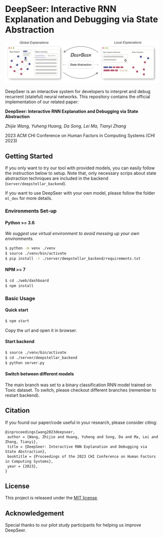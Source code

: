 # DeepSeer: Interactive RNN Explanation and Debugging via State Abstraction

![basic view](./figs/DeepSeer-UI.png)

DeepSeer is an interactive system for developers to interpret and debug recurrent (stateful) neural networks. 
This repository contains the official implementation of our related paper:

**DeepSeer: Interactive RNN Explanation and Debugging via State Abstraction** 

*Zhijie Wang, Yuheng Huang, Da Song, Lei Ma, Tianyi Zhang*

2023 ACM CHI Conference on Human Factors in Computing Systems (CHI 2023)

## Getting Started

If you only want to try our tool with provided models, you can easily follow the instruction below to setup.
Note that, only necessary scrips about state abstraction techniques are included in the backend (`server/deepstellar_backend`).

If you want to use DeepSeer with your own model, please follow the folder `ml_dev` for more details.

### Environments Set-up

#### Python >= 3.6

*We suggest use virtual environment to avoid messing up your own environments.*

~~~sh
$ python -m venv ./venv
$ source ./venv/bin/activate
$ pip install -r ./server/deepstellar_backend/requirements.txt
~~~

#### NPM >= 7 

~~~sh
$ cd ./web/dashboard
$ npm install
~~~

### Basic Usage

#### Quick start

~~~sh
$ npm start
~~~
Copy the url and open it in browser.

#### Start backend

~~~sh
$ source ./venv/bin/activate
$ cd ./server/deepstellar_backend
$ python server.py
~~~

#### Switch between different models

The main branch was set to a binary classification RNN model trained on Toxic dataset. To switch, please checkout different branches (remember to restart backend).


## Citation

If you found our paper/code useful in your research, please consider citing:

```
@inproceedings{wang2023deepseer,
 author = {Wang, Zhijie and Huang, Yuheng and Song, Da and Ma, Lei and Zhang, Tianyi},
 title = {DeepSeer: Interactive RNN Explanation and Debugging via State Abstraction},
 booktitle = {Proceedings of the 2023 CHI Conference on Human Factors in Computing Systems},
 year = {2023},
} 
```

## License

This project is released under the [MIT license](https://github.com/paulwong16/deepseer/blob/master/LICENSE).

## Acknowledgement

Special thanks to our pilot study participants for helping us improve DeepSeer.